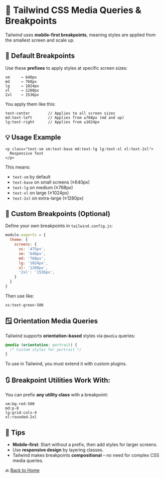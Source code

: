 # 📱 Tailwind CSS Media Queries & Breakpoints

Tailwind uses **mobile-first breakpoints**, meaning styles are applied from the smallest screen and scale up.



## 📏 Default Breakpoints

Use these **prefixes** to apply styles at specific screen sizes:

```
sm     → 640px
md     → 768px
lg     → 1024px
xl     → 1280px
2xl    → 1536px
```

You apply them like this:

```
text-center        // Applies to all screen sizes
md:text-left       // Applies from ≥768px (md and up)
lg:text-right      // Applies from ≥1024px
```



## 💡 Usage Example

```
<p class="text-sm sm:text-base md:text-lg lg:text-xl xl:text-2xl">
  Responsive Text
</p>
```

This means:

* `text-sm` by default
* `text-base` on small screens (≥640px)
* `text-lg` on medium (≥768px)
* `text-xl` on large (≥1024px)
* `text-2xl` on extra-large (≥1280px)



## 🧩 Custom Breakpoints (Optional)

Define your own breakpoints in `tailwind.config.js`:

```js
module.exports = {
  theme: {
    screens: {
      xs: '475px',
      sm: '640px',
      md: '768px',
      lg: '1024px',
      xl: '1280px',
      '2xl': '1536px',
    }
  }
}
```

Then use like:

```
xs:text-green-500
```



## 🪟 Orientation Media Queries

Tailwind supports **orientation-based** styles via `@media` queries:

```css
@media (orientation: portrait) {
  /* Custom styles for portrait */
}
```

To use in Tailwind, you must extend it with custom plugins.



## 🔃 Breakpoint Utilities Work With:

You can prefix **any utility class** with a breakpoint:

```
sm:bg-red-500
md:p-8
lg:grid-cols-4
xl:rounded-2xl
```



## 🧠 Tips

*  **Mobile-first**: Start without a prefix, then add styles for larger screens.
*  Use **responsive design** by layering classes.
*  Tailwind makes breakpoints **compositional** – no need for complex CSS media queries.




🔙 [Back to Home](../README.md)
